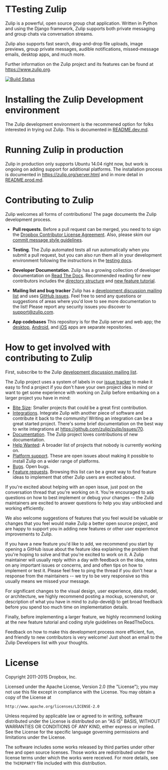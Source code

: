 TTesting
Zulip
=====

Zulip is a powerful, open source group chat application. Written in
Python and using the Django framework, Zulip supports both private
messaging and group chats via conversation streams.

Zulip also supports fast search, drag-and-drop file uploads, image
previews, group private messages, audible notifications,
missed-message emails, desktop apps, and much more.

Further information on the Zulip project and its features can be found
at https://www.zulip.org.

[![Build Status][1]][2]

[1]: https://travis-ci.org/zulip/zulip.svg?branch=master
[2]: https://travis-ci.org/zulip/zulip

Installing the Zulip Development environment
============================================

The Zulip development environment is the recommened option for folks
interested in trying out Zulip.  This is documented in
[README.dev.md](README.dev.md).

Running Zulip in production
===========================

Zulip in production only supports Ubuntu 14.04 right now, but work is
ongoing on adding support for additional platforms. The installation
process is documented in https://zulip.org/server.html and in more
detail in [README.prod.md](README.prod.md).

Contributing to Zulip
=====================

Zulip welcomes all forms of contributions!  The page documents the
Zulip development process.

* **Pull requests**. Before a pull request can be merged, you need to to sign the [Dropbox
Contributor License Agreement](https://opensource.dropbox.com/cla/).
Also, please skim our [commit message style
guidelines](http://zulip.readthedocs.org/en/latest/code-style.html#commit-messages).

* **Testing**. The Zulip automated tests all run automatically when
you submit a pull request, but you can also run them all in your
development environment following the instructions in the [testing
docs](https://github.com/zulip/zulip/blob/master/README.dev.md#running-the-test-suite).

* **Developer Documentation**.  Zulip has a growing collection of
developer documentation on [Read The Docs](https://zulip.readthedocs.org/).
Recommended reading for new contributors includes the
[directory structure](http://zulip.readthedocs.org/en/latest/directory-structure.html) and
[new feature tutorial](http://zulip.readthedocs.org/en/latest/new-feature-tutorial.html).

* **Mailing list and bug tracker** Zulip has a [development discussion
mailing list](https://groups.google.com/forum/#!forum/zulip-devel) and
uses [GitHub issues](https://github.com/zulip/zulip/issues).  Feel
free to send any questions or suggestions of areas where you'd love to
see more documentation to the list!  Please report any security issues
you discover to support@zulip.com.

* **App codebases** This repository is for the Zulip server and web app; the
[desktop](https://github.com/zulip/zulip-desktop),
[Android](https://github.com/zulip/zulip-android), and
[iOS](https://github.com/zulip/zulip-ios) apps are separate
repositories.

How to get involved with contributing to Zulip
==============================================

First, subscribe to the Zulip [development discussion mailing list](https://groups.google.com/forum/#!forum/zulip-devel).

The Zulip project uses a system of labels in our [issue
tracker](https://github.com/zulip/zulip/issues) to make it easy to
find a project if you don't have your own project idea in mind or want
to get some experience with working on Zulip before embarking on a
larger project you have in mind:

* [Bite Size](https://github.com/zulip/zulip/labels/bite%20size):
  Smaller projects that could be a great first contribution.
* [Integrations](https://github.com/zulip/zulip/labels/integrations).
  Integrate Zulip with another piece of software and contribute it
  back to the community!  Writing an integration can be a great
  started project.  There's some brief documentation on the best way
  to write integrations at https://github.com/zulip/zulip/issues/70.
* [Documentation](https://github.com/zulip/zulip/labels/documentation).
  The Zulip project loves contributions of new documentation.
* [Help Wanted](https://github.com/zulip/zulip/labels/help%20wanted):
  A broader list of projects that nobody is currently working on.
* [Platform support](https://github.com/zulip/zulip/labels/Platform%20support).
  These are open issues about making it possible to install Zulip on a wider
  range of platforms.
* [Bugs](https://github.com/zulip/zulip/labels/bug). Open bugs.
* [Feature requests](https://github.com/zulip/zulip/labels/enhancement).
  Browsing this list can be a great way to find feature ideas to implement that
  other Zulip users are excited about.

If you're excited about helping with an open issue, just post on the
conversation thread that you're working on it.  You're encouraged to
ask questions on how to best implement or debug your changes -- the
Zulip maintainers are excited to answer questions to help you stay
unblocked and working efficiently.

We also welcome suggestions of features that you feel would be
valuable or changes that you feel would make Zulip a better open
source project, and are happy to support you in adding new features or
other user experience improvements to Zulip.

If you have a new feature you'd like to add, we recommend you start by
opening a GitHub issue about the feature idea explaining the problem
that you're hoping to solve and that you're excited to work on it.  A
Zulip maintainer will usually reply within a day with feedback on the
idea, notes on any important issues or concerns, and and often tips on
how to implement or test it.  Please feel free to ping the thread if
you don't hear a response from the maintainers -- we try to be very
responsive so this usually means we missed your message.

For significant changes to the visual design, user experience, data
model, or architecture, we highly recommend posting a mockup,
screenshot, or description of what you have in mind to zulip-devel@ to
get broad feedback before you spend too much time on implementation
details.

Finally, before implementing a larger feature, we highly recommend
looking at the new feature tutorial and coding style guidelines on
ReadTheDocs.

Feedback on how to make this development process more efficient, fun,
and friendly to new contributors is very welcome!  Just shoot an email
to the Zulip Developers list with your thoughts.

License
=======

Copyright 2011-2015 Dropbox, Inc.

Licensed under the Apache License, Version 2.0 (the "License");
you may not use this file except in compliance with the License.
You may obtain a copy of the License at

    http://www.apache.org/licenses/LICENSE-2.0

Unless required by applicable law or agreed to in writing, software
distributed under the License is distributed on an "AS IS" BASIS,
WITHOUT WARRANTIES OR CONDITIONS OF ANY KIND, either express or implied.
See the License for the specific language governing permissions and
limitations under the License.

The software includes some works released by third parties under other
free and open source licenses. Those works are redistributed under the
license terms under which the works were received. For more details,
see the ``THIRDPARTY`` file included with this distribution.
